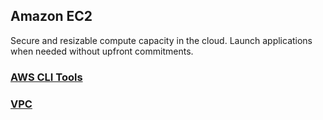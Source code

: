 ## Amazon EC2

Secure and resizable compute capacity in the cloud. Launch applications when needed without upfront commitments.

### [AWS CLI Tools](cli_tools/cli_tools.md)
### [VPC](vpc/index.md)
